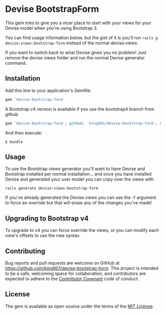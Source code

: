 # Devise BootstrapForm

This gem tries to give you a nicer place to start with your views for your Devise model when you're using Bootstrap 3.

You can find usage information below, but the gist of it is you'll run `rails g devise:views:bootstrap-form` instead of the normal devise:views.

If you want to switch back to what Devise gives you no problem! Just remove the devise views folder and run the normal Devise generator command.

## Installation

Add this line to your application's Gemfile:

```ruby
gem 'devise-bootstrap-form'
```

A Bootstrap v4 version is available if you use the bootstrap4 branch from github

```ruby
gem 'devise-bootstrap-form', github: 'king601/devise-bootstrap-form', branch: 'bootstrap4'
```

And then execute:

    $ bundle


## Usage

To use the Bootstrap views generator you'll want to have Devise and Bootstrap installed per normal installation... and once you have installed Devise and generated your user model you can copy over the views with

`rails generate devise:views:bootstrap-form`

If you've already generated the Devise views you can use the -f argument to force an override but that will erase any of the changes you've made!

## Upgrading to Bootstrap v4

To upgrade to v4 you can force override the views, or you can modify each view's offsets to use the new syntax.

## Contributing

Bug reports and pull requests are welcome on GitHub at https://github.com/king601/devise-bootstrap-form. This project is intended to be a safe, welcoming space for collaboration, and contributors are expected to adhere to the [Contributor Covenant](http://contributor-covenant.org) code of conduct.


## License

The gem is available as open source under the terms of the [MIT License](http://opensource.org/licenses/MIT).

